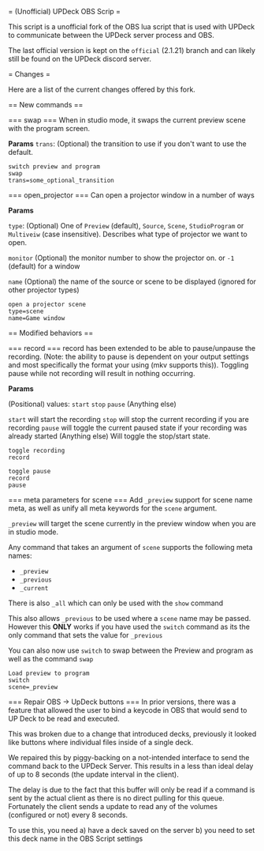 = (Unofficial) UPDeck OBS Scrip =

This script is a unofficial fork of the OBS lua script that is used
with UPDeck to communicate between the UPDeck server process and OBS.

The last official version is kept on the `official` (2.1.21) branch and can likely still
be found on the UPDeck discord server.


= Changes =

Here are a list of the current changes offered by this fork.

== New commands ==

=== swap ===
When in studio mode, it swaps the current preview scene with the program
screen.

**Params**
`trans`: (Optional) the transition to use if you don't want to use the default.


```
switch preview and program
swap
trans=some_optional_transition
```

=== open_projector ===
Can open a projector window in a number of ways

**Params**

`type`: (Optional) One of `Preview` (default), `Source`, `Scene`, `StudioProgram` or `Multiveiw` (case insensitive). Describes what type of projector we want to open.

`monitor` (Optional) the monitor number to show the projector on. or `-1` (default) for a window

`name` (Optional) the name of the source or scene to be displayed (ignored for other projector types)

```
open a projector scene
type=scene
name=Game window
```

== Modified behaviors ==

=== record ===
record has been extended to be able to pause/unpause the recording. (Note:
the ability to pause is dependent on your output settings and most specifically
the format your using (mkv supports this)). Toggling pause while not recording
will result in nothing occurring.

**Params**

(Positional) values: `start` `stop` `pause` (Anything else)

`start` will start the recording
`stop` will stop the current recording if you are recording
`pause` will toggle the current paused state if your recording was already started
(Anything else) Will toggle the stop/start state.

```
toggle recording
record

toggle pause
record
pause
```

=== meta parameters for scene ===
Add `_preview` support for scene name meta, as well as unify all meta keywords
for the `scene` argument.

`_preview` will target the scene currently in the preview window when you are in
studio mode.

Any command that takes an argument of `scene` supports the following meta names:
* `_preview`
* `_previous`
* `_current`

There is also `_all` which can only be used with the `show` command

This also allows `_previous` to be used where a `scene` name may be passed.
However this **ONLY** works if you have used the `switch` command as its the
only command that sets the value for `_previous`

You can also now use `switch` to swap between the Preview and program as well
as the command `swap`

```
Load preview to program
switch
scene=_preview
```

=== Repair OBS -> UpDeck buttons ===
In prior versions, there was a feature that allowed the user to bind a
keycode in OBS that would send to UP Deck to be read and executed.

This was broken due to a change that introduced decks, previously it
looked like buttons where individual files inside of a single deck.

We repaired this by piggy-backing on a not-intended interface to send
the command back to the UPDeck Server. This results in a less than
ideal delay of up to 8 seconds (the update interval in the client).

The delay is due to the fact that this buffer will only be read if a
command is sent by the actual client as there is no direct pulling for
this queue. Fortunately the client sends a update to read any of the
volumes (configured or not) every 8 seconds.

To use this, you need a) have a deck saved on the server b) you need
to set this deck name in the OBS Script settings
